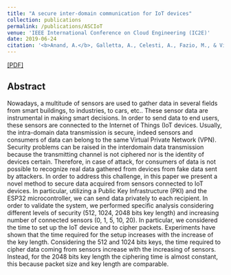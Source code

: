 ```yaml
---
title: "A secure inter-domain communication for IoT devices"
collection: publications
permalink: /publications/ASCIoT
venue: 'IEEE International Conference on Cloud Engineering (IC2E)'
date: 2019-06-24
citation: '<b>Anand, A.</b>, Galletta, A., Celesti, A., Fazio, M., & Villari, M. <i>2019 IEEE International Conference on Cloud Engineering (IC2E)</i> (pp. 235-240). IEEE'
---
```


[[PDF]](https://ieeexplore.ieee.org/iel7/8785949/8789886/08790098.pdf?casa_token=4VXgeMjuXvoAAAAA:Ox_GAAqMtXHqLmXof9yYYtIgSXX0zSWlygcnavQWxqHSGmu1xPjBBgOo8bd_vxJQF9-t1VvSIbNt)

## Abstract
Nowadays, a multitude of sensors are used to gather data in several fields from smart buildings, to industries, to cars, etc.. These sensor data are instrumental in making smart decisions. In order to send data to end users, these sensors are connected to the Internet of Things (IoT devices. Usually, the intra-domain data transmission is secure, indeed sensors and consumers of data can belong to the same Virtual Private Network (VPN). Security problems can be raised in the interdomain data transmission because the transmitting channel is not ciphered nor is the identity of devices certain. Therefore, in case of attack, for consumers of data is not possible to recognize real data gathered from devices from fake data sent by attackers. In order to address this challenge, in this paper we present a novel method to secure data acquired from sensors connected to IoT devices. In particular, utilizing a Public Key Infrastructure (PKI) and the ESP32 microcontroller, we can send data privately to each recipient. In order to validate the system, we performed specific analysis considering different levels of security (512, 1024, 2048 bits key length) and increasing number of connected sensors (0, 1, 5, 10, 20). In particular, we considered the time to set up the IoT device and to cipher packets. Experiments have shown that the time required for the setup increases with the increase of the key length. Considering the 512 and 1024 bits keys, the time required to cipher data coming from sensors increase with the increasing of sensors. Instead, for the 2048 bits key length the ciphering time is almost constant, this because packet size and key length are comparable.